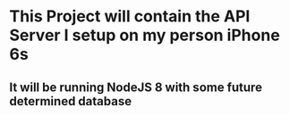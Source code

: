 # This Project will contain the API Server I setup on my person iPhone 6s
## It will be running NodeJS 8 with some future determined database
